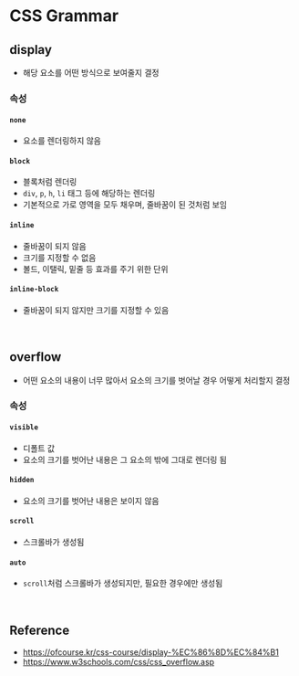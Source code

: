# CSS Grammar
## display
* 해당 요소를 어떤 방식으로 보여줄지 결정
### 속성
#### `none` 
* 요소를 렌더링하지 않음
#### `block`
* 블록처럼 렌더링
* `div`, `p`, `h`, `li` 태그 등에 해당하는 렌더링
* 기본적으로 가로 영역을 모두 채우며, 줄바꿈이 된 것처럼 보임
#### `inline`
* 줄바꿈이 되지 않음
* 크기를 지정할 수 없음
* 볼드, 이탤릭, 밑줄 등 효과를 주기 위한 단위
#### `inline-block`
* 줄바꿈이 되지 않지만 크기를 지정할 수 있음

<br>

## overflow
* 어떤 요소의 내용이 너무 많아서 요소의 크기를 벗어날 경우 어떻게 처리할지 결정
### 속성
#### `visible`
* 디폴트 값
* 요소의 크기를 벗어난 내용은 그 요소의 밖에 그대로 렌더링 됨
#### `hidden`
* 요소의 크기를 벗어난 내용은 보이지 않음
#### `scroll`
* 스크롤바가 생성됨
#### `auto`
* `scroll`처럼 스크롤바가 생성되지만, 필요한 경우에만 생성됨

<br>

## Reference
* <https://ofcourse.kr/css-course/display-%EC%86%8D%EC%84%B1>
* <https://www.w3schools.com/css/css_overflow.asp>